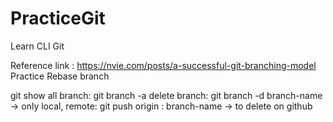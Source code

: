# PracticeGit
Learn CLI Git


Reference link : https://nvie.com/posts/a-successful-git-branching-model
Practice Rebase branch

git show all branch: git branch -a
delete branch: git branch -d branch-name  -> only local, remote: git push origin : branch-name  -> to delete on github
